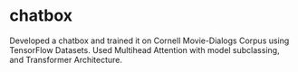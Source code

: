 # chatbox
Developed a chatbox and trained it on Cornell Movie-Dialogs Corpus using TensorFlow Datasets.
Used Multihead Attention with model subclassing, and Transformer Architecture.
